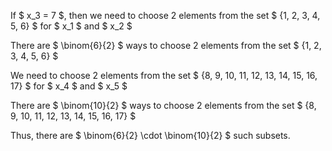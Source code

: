 If $ x_3 = 7 $, then we need to choose 2 elements from the set $ {1, 2, 3, 4, 5, 6} $ for $ x_1 $ and $ x_2 $

There are $ \binom{6}{2} $ ways to choose 2 elements from the set $ {1, 2, 3, 4, 5, 6} $

We need to choose 2 elements from the set $ {8, 9, 10, 11, 12, 13, 14, 15, 16, 17} $ for $ x_4 $ and $ x_5 $

There are $ \binom{10}{2} $ ways to choose 2 elements from the set $ {8, 9, 10, 11, 12, 13, 14, 15, 16, 17} $

Thus, there are $ \binom{6}{2} \cdot \binom{10}{2} $ such subsets.
